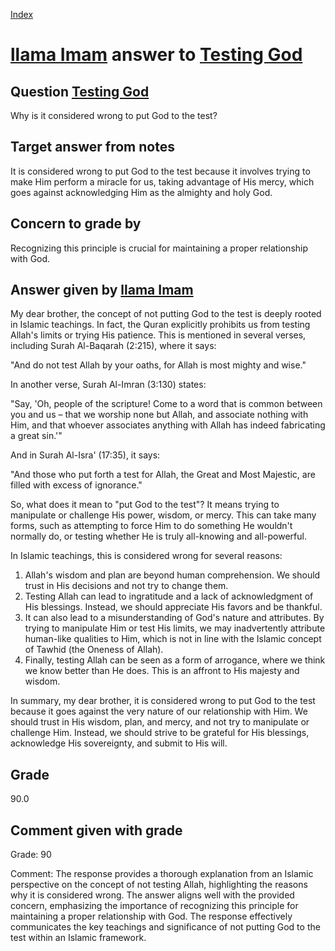 
[Index](../../index.md)
# [llama Imam](../../answering_models/llama_Imam.md) answer to [Testing God](../../questions/Testing_God.md)

## Question [Testing God](../../questions/Testing_God.md)
Why is it considered wrong to put God to the test?

## Target answer from notes
It is considered wrong to put God to the test because it involves trying to make Him perform a miracle for us, taking advantage of His mercy, which goes against acknowledging Him as the almighty and holy God.

## Concern to grade by
Recognizing this principle is crucial for maintaining a proper relationship with God.

## Answer given by [llama Imam](../../answering_models/llama_Imam.md)
My dear brother, the concept of not putting God to the test is deeply rooted in Islamic teachings. In fact, the Quran explicitly prohibits us from testing Allah's limits or trying His patience. This is mentioned in several verses, including Surah Al-Baqarah (2:215), where it says:

"And do not test Allah by your oaths, for Allah is most mighty and wise."

In another verse, Surah Al-Imran (3:130) states:

"Say, 'Oh, people of the scripture! Come to a word that is common between you and us – that we worship none but Allah, and associate nothing with Him, and that whoever associates anything with Allah has indeed fabricating a great sin.'"

And in Surah Al-Isra' (17:35), it says:

"And those who put forth a test for Allah, the Great and Most Majestic, are filled with excess of ignorance."

So, what does it mean to "put God to the test"? It means trying to manipulate or challenge His power, wisdom, or mercy. This can take many forms, such as attempting to force Him to do something He wouldn't normally do, or testing whether He is truly all-knowing and all-powerful.

In Islamic teachings, this is considered wrong for several reasons:

1. Allah's wisdom and plan are beyond human comprehension. We should trust in His decisions and not try to change them.
2. Testing Allah can lead to ingratitude and a lack of acknowledgment of His blessings. Instead, we should appreciate His favors and be thankful.
3. It can also lead to a misunderstanding of God's nature and attributes. By trying to manipulate Him or test His limits, we may inadvertently attribute human-like qualities to Him, which is not in line with the Islamic concept of Tawhid (the Oneness of Allah).
4. Finally, testing Allah can be seen as a form of arrogance, where we think we know better than He does. This is an affront to His majesty and wisdom.

In summary, my dear brother, it is considered wrong to put God to the test because it goes against the very nature of our relationship with Him. We should trust in His wisdom, plan, and mercy, and not try to manipulate or challenge Him. Instead, we should strive to be grateful for His blessings, acknowledge His sovereignty, and submit to His will.

## Grade
90.0

## Comment given with grade
Grade: 90

Comment: The response provides a thorough explanation from an Islamic perspective on the concept of not testing Allah, highlighting the reasons why it is considered wrong. The answer aligns well with the provided concern, emphasizing the importance of recognizing this principle for maintaining a proper relationship with God. The response effectively communicates the key teachings and significance of not putting God to the test within an Islamic framework.
